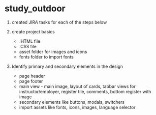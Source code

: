 # study_outdoor

1. created JIRA tasks for each of the steps below

2. create project basics
    - .HTML file
    - .CSS file
    - asset folder for images and icons
    - fonts folder to import fonts

3. Identify primary and secondary elements in the design
    - page header
    - page footer
    - main view - main image, layout of cards, tabbar views for instructor/employer, register tile, comments, bottom register with image
    - secondary elements like buttons, modals, switchers
    - import assets like fonts, icons, images, language selector
